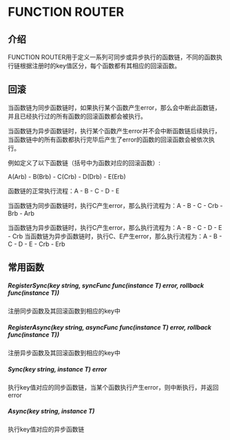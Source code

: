 # FUNCTION ROUTER

## 介绍

FUNCTION ROUTER用于定义一系列可同步或异步执行的函数链，不同的函数执行链根据注册时的key值区分，每个函数都有其相应的回滚函数。

## 回滚

当函数链为同步函数链时，如果执行某个函数产生error，那么会中断此函数链，并且已经执行过的所有函数的回滚函数都会被执行。

当函数链为异步函数链时，执行某个函数产生error并不会中断函数链后续执行，当函数链中的所有函数都执行完毕后产生了error的函数的回滚函数会被依次执行。

例如定义了以下函数链（括号中为函数对应的回滚函数）:

A(Arb) - B(Brb) - C(Crb) - D(Drb) - E(Erb)

函数链的正常执行流程：A - B - C - D - E

当函数链为同步函数链时，执行C产生error，那么执行流程为：A - B - C - Crb - Brb - Arb

当函数链为异步函数链时，执行C产生error，那么执行流程为：A - B - C - D - E - Crb 当函数链为异步函数链时，执行C、E产生error，那么执行流程为：A - B - C - D - E - Crb - Erb

## 常用函数

##### RegisterSync(key string, syncFunc func(instance T) error, rollback func(instance T))

注册同步函数及其回滚函数到相应的key中

##### RegisterAsync(key string, asyncFunc func(instance T) error, rollback func(instance T))

注册异步函数及其回滚函数到相应的key中

##### Sync(key string, instance T) error

执行key值对应的同步函数链，当某个函数执行产生error，则中断执行，并返回error

##### Async(key string, instance T)

执行key值对应的异步函数链